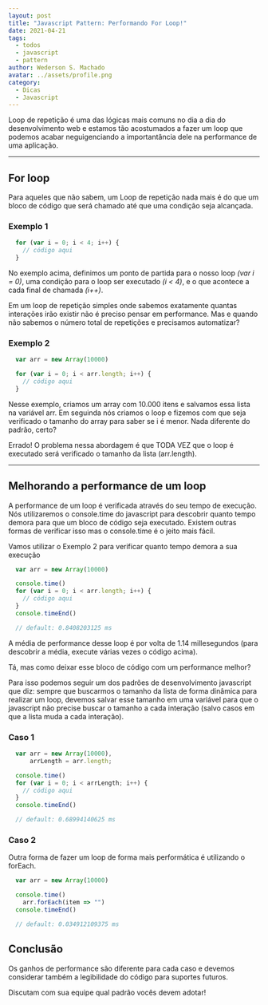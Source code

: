 ```yaml
---
layout: post
title: "Javascript Pattern: Performando For Loop!"
date: 2021-04-21
tags:
  - todos
  - javascript
  - pattern
author: Wederson S. Machado
avatar: ../assets/profile.png
category: 
  - Dicas
  - Javascript
---
```


Loop de repetição é uma das lógicas mais comuns no dia a dia do desenvolvimento web e estamos tão acostumados a fazer um loop que podemos acabar neguigenciando a importantância dele na performance de uma aplicação.

---

## For loop
Para aqueles que não sabem, um Loop de repetição nada mais é do que um bloco de código que será chamado até que uma condição seja alcançada.

### Exemplo 1

``` javascript
  for (var i = 0; i < 4; i++) {
    // código aqui
  }
```

No exemplo acima, definimos um ponto de partida para o nosso loop *(var i = 0)*, uma condição para o loop ser executado *(i < 4)*, e o que acontece a cada final de chamada *(i++)*.

Em um loop de repetição simples onde sabemos exatamente quantas interações irão existir não é preciso pensar em performance. Mas e quando não sabemos o número total de repetições e precisamos automatizar?


### Exemplo 2

``` javascript
  var arr = new Array(10000)

  for (var i = 0; i < arr.length; i++) {
    // código aqui
  }
```

Nesse exemplo, criamos um array com 10.000 itens e salvamos essa lista na variável arr. Em seguinda nós criamos o loop e fizemos com que seja verificado o tamanho do array para saber se i é menor. Nada diferente do padrão, certo?

Errado! O problema nessa abordagem é que TODA VEZ que o loop é executado será verificado o tamanho da lista (arr.length).

---

## Melhorando a performance de um loop

A performance de um loop é verificada através do seu tempo de execução. Nós utilizaremos o console.time do javascript para descobrir quanto tempo demora para que um bloco de código seja executado. Existem outras formas de verificar isso mas o console.time é o jeito mais fácil.

Vamos utilizar o Exemplo 2 para verificar quanto tempo demora a sua execução

``` javascript
  var arr = new Array(10000)

  console.time()
  for (var i = 0; i < arr.length; i++) {
    // código aqui
  }
  console.timeEnd()

  // default: 0.8408203125 ms
```

A média de performance desse loop é por volta de 1.14 millesegundos (para descobrir a média, execute várias vezes o código acima).

Tá, mas como deixar esse bloco de código com um performance melhor?

Para isso podemos seguir um dos padrões de desenvolvimento javascript que diz: sempre que buscarmos o tamanho da lista de forma dinâmica para realizar um loop, devemos salvar esse tamanho em uma variável para que o javascript não precise buscar o tamanho a cada interação (salvo casos em que a lista muda a cada interação).

### Caso 1

``` javascript
  var arr = new Array(10000),
      arrLength = arr.length;

  console.time()
  for (var i = 0; i < arrLength; i++) {
    // código aqui
  }
  console.timeEnd()

  // default: 0.68994140625 ms
```

### Caso 2

Outra forma de fazer um loop de forma mais performática é utilizando o forEach.

``` javascript
  var arr = new Array(10000)

  console.time()
    arr.forEach(item => "")
  console.timeEnd()

  // default: 0.034912109375 ms
```

## Conclusão
Os ganhos de performance são diferente para cada caso e devemos considerar também a legibilidade do código para suportes futuros.

Discutam com sua equipe qual padrão vocês devem adotar!



